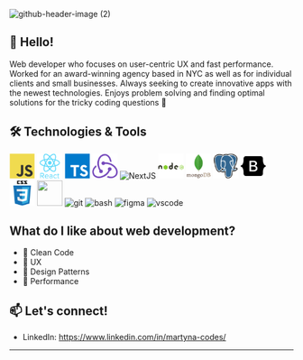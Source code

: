 ![github-header-image (2)](https://github.com/Martynacodes/Martynacodes/assets/90793189/53e623d4-e659-40ab-a05b-43365ba8d4a4)

## :wave: Hello!

Web developer who focuses on user-centric UX and fast performance. Worked for an award-winning agency based in NYC as well as for individual clients and small businesses. Always seeking to create innovative apps with the newest technologies. Enjoys problem solving and finding optimal solutions for the tricky coding questions :green_heart: 

## 🛠️ Technologies & Tools

<p align="left">
<img src="https://raw.githubusercontent.com/devicons/devicon/master/icons/javascript/javascript-original.svg" alt="Javascript" width="45" height="45" />
<img src="https://raw.githubusercontent.com/devicons/devicon/master/icons/react/react-original-wordmark.svg" alt="React" width="45" height="45" />
<img src="https://raw.githubusercontent.com/devicons/devicon/master/icons/typescript/typescript-original.svg" alt="Typescript" width="45" height="45" />
<img src="https://raw.githubusercontent.com/devicons/devicon/master/icons/redux/redux-original.svg" alt="Redux" width="45" height="45" />
<img src="https://cdn.jsdelivr.net/gh/devicons/devicon/icons/nextjs/nextjs-original-wordmark.svg" alt="NextJS" width="45" height="45"/>
<img src="https://raw.githubusercontent.com/devicons/devicon/master/icons/nodejs/nodejs-original-wordmark.svg" alt="Nodejs" width="45" height="45" />
<img src="https://raw.githubusercontent.com/devicons/devicon/master/icons/mongodb/mongodb-original-wordmark.svg" alt="mongodb" width="45" height="45" />
<img src="https://raw.githubusercontent.com/devicons/devicon/master/icons/postgresql/postgresql-original.svg" alt="Postgres" width="45" height="45" />
<img src="https://raw.githubusercontent.com/devicons/devicon/master/icons/bootstrap/bootstrap-plain.svg" alt="bootstrap" width="45" height="45" />
<img src="https://raw.githubusercontent.com/devicons/devicon/master/icons/css3/css3-original-wordmark.svg" alt="css3" width="45" height="45" />
<img src="https://cdn.jsdelivr.net/gh/devicons/devicon/icons/amazonwebservices/amazonwebservices-plain-wordmark.svg" width="45" height="45"/>
<img src="https://cdn.jsdelivr.net/gh/devicons/devicon/icons/git/git-original.svg" alt="git" width="45" height="45"/>
<img src="https://cdn.jsdelivr.net/gh/devicons/devicon/icons/bash/bash-original.svg" alt="bash" width="45" height="45"/>
<img src="https://cdn.jsdelivr.net/gh/devicons/devicon/icons/figma/figma-original.svg" alt="figma" width="45" height="45"/>
<img src="https://cdn.jsdelivr.net/gh/devicons/devicon/icons/vscode/vscode-original.svg" alt="vscode" width="45" height="45"/>

</p>
    
## What do I like about web development?

* :bathtub: Clean Code
* 🥇 UX
* :notebook_with_decorative_cover: Design Patterns
* 🚀 Performance

## :mailbox: Let's connect!

* LinkedIn: <https://www.linkedin.com/in/martyna-codes/>

---
